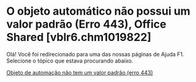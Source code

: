
# O objeto automático não possui um valor padrão (Erro 443), Office Shared [vblr6.chm1019822]

Olá! Você foi redirecionado para uma das nossas páginas de Ajuda F1. Selecione o tópico que estava procurando abaixo.

[Objeto de automação não tem um valor padrão (erro 443)](http://msdn.microsoft.com/library/da89e346-f3ff-5b24-1a70-d2eb22ef7c33%28Office.15%29.aspx)
